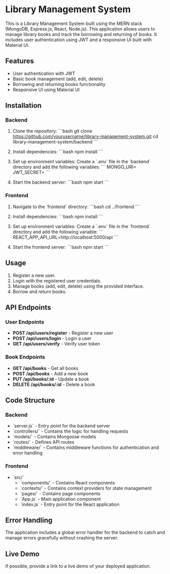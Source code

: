 # Library Management System

This is a Library Management System built using the MERN stack (MongoDB, Express.js, React, Node.js). This application allows users to manage library books and track the borrowing and returning of books. It includes user authentication using JWT and a responsive UI built with Material UI.

## Features

- User authentication with JWT
- Basic book management (add, edit, delete)
- Borrowing and returning books functionality
- Responsive UI using Material UI

## Installation

### Backend

1. Clone the repository:
   \`\`\`bash
   git clone https://github.com/yourusername/library-management-system.git
   cd library-management-system/backend
   \`\`\`

2. Install dependencies:
   \`\`\`bash
   npm install
   \`\`\`

3. Set up environment variables:
   Create a \`.env\` file in the \`backend\` directory and add the following variables:
   \`\`\`
   MONGO_URI=<Your MongoDB URI>
   JWT_SECRET=<Your JWT Secret>
   \`\`\`

4. Start the backend server:
   \`\`\`bash
   npm start
   \`\`\`

### Frontend

1. Navigate to the \`frontend\` directory:
   \`\`\`bash
   cd ../frontend
   \`\`\`

2. Install dependencies:
   \`\`\`bash
   npm install
   \`\`\`

3. Set up environment variables:
   Create a \`.env\` file in the \`frontend\` directory and add the following variable:
   \`\`\`
   REACT_APP_API_URL=http://localhost:5000/api
   \`\`\`

4. Start the frontend server:
   \`\`\`bash
   npm start
   \`\`\`

## Usage

1. Register a new user.
2. Login with the registered user credentials.
3. Manage books (add, edit, delete) using the provided interface.
4. Borrow and return books.

## API Endpoints

### User Endpoints

- **POST /api/users/register** - Register a new user
- **POST /api/users/login** - Login a user
- **GET /api/users/verify** - Verify user token

### Book Endpoints

- **GET /api/books** - Get all books
- **POST /api/books** - Add a new book
- **PUT /api/books/:id** - Update a book
- **DELETE /api/books/:id** - Delete a book

## Code Structure

### Backend

- \`server.js\` - Entry point for the backend server
- \`controllers/\` - Contains the logic for handling requests
- \`models/\` - Contains Mongoose models
- \`routes/\` - Defines API routes
- \`middleware/\` - Contains middleware functions for authentication and error handling

### Frontend

- \`src/\`
  - \`components/\` - Contains React components
  - \`contexts/\` - Contains context providers for state management
  - \`pages/\` - Contains page components
  - \`App.js\` - Main application component
  - \`index.js\` - Entry point for the React application

## Error Handling

The application includes a global error handler for the backend to catch and manage errors gracefully without crashing the server.

## Live Demo

If possible, provide a link to a live demo of your deployed application.